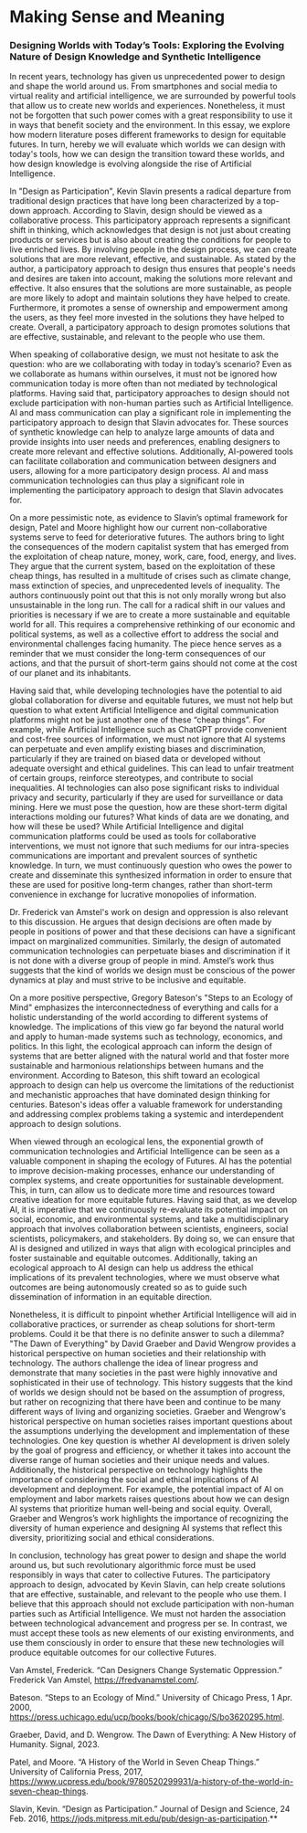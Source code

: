# Making Sense and Meaning

### Designing Worlds with Today’s Tools: Exploring the Evolving Nature of Design Knowledge and Synthetic Intelligence

In recent years, technology has given us unprecedented power to design and shape the world around us. From smartphones and social media to virtual reality and artificial intelligence, we are surrounded by powerful tools that allow us to create new worlds and experiences. Nonetheless, it must not be forgotten that such power comes with a great responsibility to use it in ways that benefit society and the environment. In this essay, we explore how modern literature poses different frameworks to design for equitable futures. In turn, hereby we will evaluate which worlds we can design with today's tools, how we can design the transition toward these worlds, and how design knowledge is evolving alongside the rise of Artificial Intelligence.

In "Design as Participation", Kevin Slavin presents a radical departure from traditional design practices that have long been characterized by a top-down approach. According to Slavin, design should be viewed as a collaborative process. This participatory approach represents a significant shift in thinking, which acknowledges that design is not just about creating products or services but is also about creating the conditions for people to live enriched lives. By involving people in the design process, we can create solutions that are more relevant, effective, and sustainable. As stated by the author, a participatory approach to design thus ensures that people's needs and desires are taken into account, making the solutions more relevant and effective. It also ensures that the solutions are more sustainable, as people are more likely to adopt and maintain solutions they have helped to create. Furthermore, it promotes a sense of ownership and empowerment among the users, as they feel more invested in the solutions they have helped to create. Overall, a participatory approach to design promotes solutions that are effective, sustainable, and relevant to the people who use them.

When speaking of collaborative design, we must not hesitate to ask the question: who are we collaborating with today in today’s scenario? Even as we collaborate as humans within ourselves, it must not be ignored how communication today is more often than not mediated by technological platforms. Having said that, participatory approaches to design should not exclude participation with non-human parties such as Artificial Intelligence. AI and mass communication can play a significant role in implementing the participatory approach to design that Slavin advocates for. These sources of synthetic knowledge can help to analyze large amounts of data and provide insights into user needs and preferences, enabling designers to create more relevant and effective solutions. Additionally, AI-powered tools can facilitate collaboration and communication between designers and users, allowing for a more participatory design process. AI and mass communication technologies can thus play a significant role in implementing the participatory approach to design that Slavin advocates for. 

On a more pessimistic note, as evidence to Slavin’s optimal framework for design, Patel and Moore highlight how our current non-collaborative systems serve to feed for deteriorative futures. The authors bring to light the consequences of the modern capitalist system that has emerged from the exploitation of cheap nature, money, work, care, food, energy, and lives. They argue that the current system, based on the exploitation of these cheap things, has resulted in a multitude of crises such as climate change, mass extinction of species, and unprecedented levels of inequality. The authors continuously point out that this is not only morally wrong but also unsustainable in the long run. The call for a radical shift in our values and priorities is necessary if we are to create a more sustainable and equitable world for all. This requires a comprehensive rethinking of our economic and political systems, as well as a collective effort to address the social and environmental challenges facing humanity. The piece hence serves as a reminder that we must consider the long-term consequences of our actions, and that the pursuit of short-term gains should not come at the cost of our planet and its inhabitants. 

Having said that, while developing technologies have the potential to aid global collaboration for diverse and equitable futures, we must not help but question to what extent Artificial Intelligence and digital communication platforms might not be just another one of these “cheap things”. For example, while Artificial Intelligence such as ChatGPT provide convenient and cost-free sources of information, we must not ignore that AI systems can perpetuate and even amplify existing biases and discrimination, particularly if they are trained on biased data or developed without adequate oversight and ethical guidelines. This can lead to unfair treatment of certain groups, reinforce stereotypes, and contribute to social inequalities. AI technologies can also pose significant risks to individual privacy and security, particularly if they are used for surveillance or data mining. Here we must pose the question, how are these short-term digital interactions molding our futures? What kinds of data are we donating, and how will these be used? While Artificial Intelligence and digital communication platforms could be used as tools for collaborative interventions, we must not ignore that such mediums for our intra-species communications are important and prevalent sources of synthetic knowledge. In turn, we must continuously question who owes the power to create and disseminate this synthesized information in order to ensure that these are used for positive long-term changes, rather than short-term convenience in exchange for lucrative monopolies of information.

Dr. Frederick van Amstel's work on design and oppression is also relevant to this discussion. He argues that design decisions are often made by people in positions of power and that these decisions can have a significant impact on marginalized communities. Similarly, the design of automated communication technologies can perpetuate biases and discrimination if it is not done with a diverse group of people in mind. Amstel’s work thus suggests that the kind of worlds we design must be conscious of the power dynamics at play and must strive to be inclusive and equitable. 

On a more positive perspective, Gregory Bateson's "Steps to an Ecology of Mind" emphasizes the interconnectedness of everything and calls for a holistic understanding of the world according to different systems of knowledge. The implications of this view go far beyond the natural world and apply to human-made systems such as technology, economics, and politics. In this light, the ecological approach can inform the design of systems that are better aligned with the natural world and that foster more sustainable and harmonious relationships between humans and the environment. According to Bateson, this shift toward an ecological approach to design can help us overcome the limitations of the reductionist and mechanistic approaches that have dominated design thinking for centuries. Bateson's ideas offer a valuable framework for understanding and addressing complex problems taking a systemic and interdependent approach to design solutions.

When viewed through an ecological lens, the exponential growth of communication technologies and Artificial Intelligence can be seen as a valuable component in shaping the ecology of Futures. AI has the potential to improve decision-making processes, enhance our understanding of complex systems, and create opportunities for sustainable development. This, in turn, can allow us to dedicate more time and resources toward creative ideation for more equitable futures. Having said that, as we develop AI, it is imperative that we continuously re-evaluate its potential impact on social, economic, and environmental systems, and take a multidisciplinary approach that involves collaboration between scientists, engineers, social scientists, policymakers, and stakeholders. By doing so, we can ensure that AI is designed and utilized in ways that align with ecological principles and foster sustainable and equitable outcomes. Additionally, taking an ecological approach to AI design can help us address the ethical implications of its prevalent technologies, where we must observe what outcomes are being autonomously created so as to guide such dissemination of information in an equitable direction.

Nonetheless, it is difficult to pinpoint whether Artificial Intelligence will aid in collaborative practices, or surrender as cheap solutions for short-term problems. Could it be that there is no definite answer to such a dilemma? "The Dawn of Everything" by David Graeber and David Wengrow provides a historical perspective on human societies and their relationship with technology. The authors challenge the idea of linear progress and demonstrate that many societies in the past were highly innovative and sophisticated in their use of technology. This history suggests that the kind of worlds we design should not be based on the assumption of progress, but rather on recognizing that there have been and continue to be many different ways of living and organizing societies. Graeber and Wengrow's historical perspective on human societies raises important questions about the assumptions underlying the development and implementation of these technologies. One key question is whether AI development is driven solely by the goal of progress and efficiency, or whether it takes into account the diverse range of human societies and their unique needs and values. Additionally, the historical perspective on technology highlights the importance of considering the social and ethical implications of AI development and deployment. For example, the potential impact of AI on employment and labor markets raises questions about how we can design AI systems that prioritize human well-being and social equity. Overall, Graeber and Wengros’s work highlights the importance of recognizing the diversity of human experience and designing AI systems that reflect this diversity, prioritizing social and ethical considerations.

In conclusion, technology has great power to design and shape the world around us, but such revolutionary algorithmic force must be used responsibly in ways that cater to collective Futures. The participatory approach to design, advocated by Kevin Slavin, can help create solutions that are effective, sustainable, and relevant to the people who use them. I believe that this approach should not exclude participation with non-human parties such as Artificial Intelligence. We must not harden the association between technological advancement and progress per se. In contrast, we must accept these tools as new elements of our existing environments, and use them consciously in order to ensure that these new technologies will produce equitable outcomes for our collective Futures.

Van Amstel, Frederick. “Can Designers Change Systematic Oppression.” Frederick Van Amstel, https://fredvanamstel.com/.

Bateson. “Steps to an Ecology of Mind.” University of Chicago Press, 1 Apr. 2000, https://press.uchicago.edu/ucp/books/book/chicago/S/bo3620295.html. 

Graeber, David, and D. Wengrow. The Dawn of Everything: A New History of Humanity. Signal, 2023. 

Patel, and Moore. “A History of the World in Seven Cheap Things.” University of California Press, 2017, https://www.ucpress.edu/book/9780520299931/a-history-of-the-world-in-seven-cheap-things. 

Slavin, Kevin. “Design as Participation.” Journal of Design and Science, 24 Feb. 2016, https://jods.mitpress.mit.edu/pub/design-as-participation.**